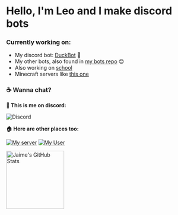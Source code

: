 # Hello, I'm Leo and I make discord bots

### Currently working on:
- My discord bot: [DuckBot](https://top.gg/bot/788278464474120202 "DuckBot on top.gg") 💞
- My other bots, also found in [my bots repo](https://github.com/LeoCx1000/discord-bots "discord-bots repo") 😊
- Also working on [school](https://www.google.com/search?q=school "My school")
- Minecraft servers like [this one](https://github.com/LeoCx1000/discord-bots/tree/master/ozbot 'Minecraft Server README.md')
### :coffee: Wanna chat?

**📲 This is me on discord:**

![Discord](https://discord.c99.nl/widget/theme-3/349373972103561218.png)

**🏠 Here are other places too:**

[![My server](https://img.shields.io/static/v1?style=flat&logo=discord&logoColor=white&color=%235865f2&label=&message=Join%20my%20server:%20Duck%20Hideout)](https://discord.gg/TdRfGKg8Wh) [![My User](https://img.shields.io/static/v1?style=flat&logo=discord&logoColor=white&color=%235865f2&label=&message=My%20User:%20LeoCx1000%239999)](https://discordapp.com/users/788278464474120202/)


<img alt="Jaime's GitHub Stats" height="156em" src="https://github-readme-stats.vercel.app/api?username=LeoCx1000&bg_color=30,e96443,4839a3&title_color=79D9F9&text_color=79D9F9&show_icons=true&theme=dracula">
